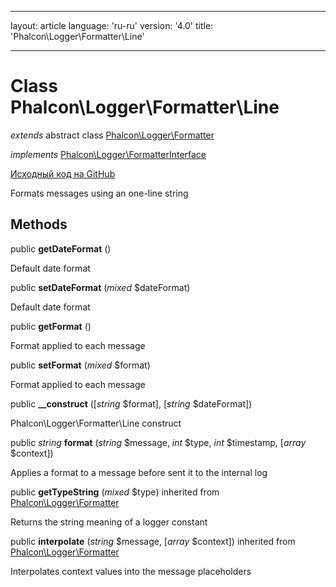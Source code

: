 * * *

layout: article language: 'ru-ru' version: '4.0' title: 'Phalcon\Logger\Formatter\Line'

* * *

# Class **Phalcon\Logger\Formatter\Line**

*extends* abstract class [Phalcon\Logger\Formatter](/4.0/en/api/Phalcon_Logger_Formatter)

*implements* [Phalcon\Logger\FormatterInterface](/4.0/en/api/Phalcon_Logger_FormatterInterface)

<a href="https://github.com/phalcon/cphalcon/tree/v4.0.0/phalcon/logger/formatter/line.zep" class="btn btn-default btn-sm">Исходный код на GitHub</a>

Formats messages using an one-line string

## Methods

public **getDateFormat** ()

Default date format

public **setDateFormat** (*mixed* $dateFormat)

Default date format

public **getFormat** ()

Format applied to each message

public **setFormat** (*mixed* $format)

Format applied to each message

public **__construct** ([*string* $format], [*string* $dateFormat])

Phalcon\Logger\Formatter\Line construct

public *string* **format** (*string* $message, *int* $type, *int* $timestamp, [*array* $context])

Applies a format to a message before sent it to the internal log

public **getTypeString** (*mixed* $type) inherited from [Phalcon\Logger\Formatter](/4.0/en/api/Phalcon_Logger_Formatter)

Returns the string meaning of a logger constant

public **interpolate** (*string* $message, [*array* $context]) inherited from [Phalcon\Logger\Formatter](/4.0/en/api/Phalcon_Logger_Formatter)

Interpolates context values into the message placeholders
